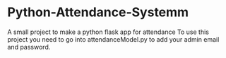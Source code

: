 # Python-Attendance-Systemm
A small project to make a python flask app for attendance
To use this project you need to go into attendanceModel.py to add your admin email and password.
